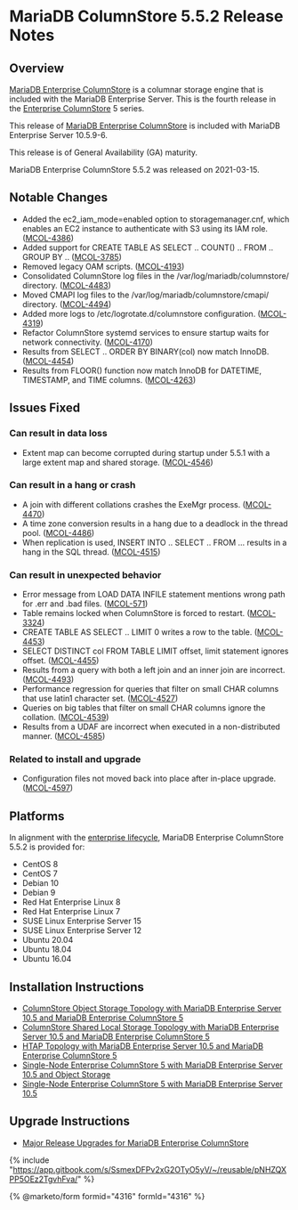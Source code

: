 # MariaDB ColumnStore 5.5.2 Release Notes

## Overview

[MariaDB Enterprise ColumnStore](https://github.com/mariadb-corporation/docs-release-notes/blob/test/columnstore/mariadb-columnstore-5-5-release-notes/MariaDB_Enterprise_ColumnStore/README.md) is a columnar storage engine that is included with the MariaDB Enterprise Server. This is the fourth release in the [Enterprise ColumnStore](https://app.gitbook.com/s/rBEU9juWLfTDcdwF3Q14/architecture/columnstore-architectural-overview#mariadb-enterprise-columnstore) 5 series.

This release of [MariaDB Enterprise ColumnStore](https://github.com/mariadb-corporation/docs-release-notes/blob/test/columnstore/mariadb-columnstore-5-5-release-notes/MariaDB_Enterprise_ColumnStore/README.md) is included with MariaDB Enterprise Server 10.5.9-6.

This release is of General Availability (GA) maturity.

MariaDB Enterprise ColumnStore 5.5.2 was released on 2021-03-15.

## Notable Changes

* Added the ec2\_iam\_mode=enabled option to storagemanager.cnf, which enables an EC2 instance to authenticate with S3 using its IAM role. ([MCOL-4386](https://jira.mariadb.org/browse/MCOL-4386))
* Added support for CREATE TABLE AS SELECT .. COUNT() .. FROM .. GROUP BY .. ([MCOL-3785](https://jira.mariadb.org/browse/MCOL-3785))
* Removed legacy OAM scripts. ([MCOL-4193](https://jira.mariadb.org/browse/MCOL-4193))
* Consolidated ColumnStore log files in the /var/log/mariadb/columnstore/ directory. ([MCOL-4483](https://jira.mariadb.org/browse/MCOL-4483))
* Moved CMAPI log files to the /var/log/mariadb/columnstore/cmapi/ directory. ([MCOL-4494](https://jira.mariadb.org/browse/MCOL-4494))
* Added more logs to /etc/logrotate.d/columnstore configuration. ([MCOL-4319](https://jira.mariadb.org/browse/MCOL-4319))
* Refactor ColumnStore systemd services to ensure startup waits for network connectivity. ([MCOL-4170](https://jira.mariadb.org/browse/MCOL-4170))
* Results from SELECT .. ORDER BY BINARY(col) now match InnoDB. ([MCOL-4454](https://jira.mariadb.org/browse/MCOL-4454))
* Results from FLOOR() function now match InnoDB for DATETIME, TIMESTAMP, and TIME columns. ([MCOL-4263](https://jira.mariadb.org/browse/MCOL-4263))

## Issues Fixed

### Can result in data loss

* Extent map can become corrupted during startup under 5.5.1 with a large extent map and shared storage. ([MCOL-4546](https://jira.mariadb.org/browse/MCOL-4546))

### Can result in a hang or crash

* A join with different collations crashes the ExeMgr process. ([MCOL-4470](https://jira.mariadb.org/browse/MCOL-4470))
* A time zone conversion results in a hang due to a deadlock in the thread pool. ([MCOL-4486](https://jira.mariadb.org/browse/MCOL-4486))
* When replication is used, INSERT INTO .. SELECT .. FROM ... results in a hang in the SQL thread. ([MCOL-4515](https://jira.mariadb.org/browse/MCOL-4515))

### Can result in unexpected behavior

* Error message from LOAD DATA INFILE statement mentions wrong path for .err and .bad files. ([MCOL-571](https://jira.mariadb.org/browse/MCOL-571))
* Table remains locked when ColumnStore is forced to restart. ([MCOL-3324](https://jira.mariadb.org/browse/MCOL-3324))
* CREATE TABLE AS SELECT .. LIMIT 0 writes a row to the table. ([MCOL-4453](https://jira.mariadb.org/browse/MCOL-4453))
* SELECT DISTINCT col FROM TABLE LIMIT offset, limit statement ignores offset. ([MCOL-4455](https://jira.mariadb.org/browse/MCOL-4455))
* Results from a query with both a left join and an inner join are incorrect. ([MCOL-4493](https://jira.mariadb.org/browse/MCOL-4493))
* Performance regression for queries that filter on small CHAR columns that use latin1 character set. ([MCOL-4527](https://jira.mariadb.org/browse/MCOL-4527))
* Queries on big tables that filter on small CHAR columns ignore the collation. ([MCOL-4539](https://jira.mariadb.org/browse/MCOL-4539))
* Results from a UDAF are incorrect when executed in a non-distributed manner. ([MCOL-4585](https://jira.mariadb.org/browse/MCOL-4585))

### Related to install and upgrade

* Configuration files not moved back into place after in-place upgrade. ([MCOL-4597](https://jira.mariadb.org/browse/MCOL-4597))

## Platforms

In alignment with the [enterprise lifecycle](../../../enterprise-server/enterprise-server-lifecycle.md), MariaDB Enterprise ColumnStore 5.5.2 is provided for:

* CentOS 8
* CentOS 7
* Debian 10
* Debian 9
* Red Hat Enterprise Linux 8
* Red Hat Enterprise Linux 7
* SUSE Linux Enterprise Server 15
* SUSE Linux Enterprise Server 12
* Ubuntu 20.04
* Ubuntu 18.04
* Ubuntu 16.04

## Installation Instructions

* [ColumnStore Object Storage Topology with MariaDB Enterprise Server 10.5](https://app.gitbook.com/s/SsmexDFPv2xG2OTyO5yV/architecture/topologies/columnstore-object-storage)[ and MariaDB Enterprise ColumnStore 5](https://app.gitbook.com/s/SsmexDFPv2xG2OTyO5yV/architecture/topologies/columnstore-object-storage)
* [ColumnStore Shared Local Storage Topology with MariaDB Enterprise Server 10.5](https://app.gitbook.com/s/SsmexDFPv2xG2OTyO5yV/architecture/topologies/columnstore-shared-local-storage)[ and MariaDB Enterprise ColumnStore 5](https://app.gitbook.com/s/SsmexDFPv2xG2OTyO5yV/architecture/topologies/columnstore-shared-local-storage)
* [HTAP Topology with MariaDB Enterprise Server 10.5](https://app.gitbook.com/s/SsmexDFPv2xG2OTyO5yV/architecture/topologies/htap)[ and MariaDB Enterprise ColumnStore 5](https://app.gitbook.com/s/SsmexDFPv2xG2OTyO5yV/architecture/topologies/htap)
* [Single-Node Enterprise ColumnStore 5 with MariaDB Enterprise Server 10.5](https://app.gitbook.com/s/SsmexDFPv2xG2OTyO5yV/architecture/topologies/single-node-topologies/enterprise-server-with-columnstore-object-storage)[ and Object Storage](https://app.gitbook.com/s/SsmexDFPv2xG2OTyO5yV/architecture/topologies/single-node-topologies/enterprise-server-with-columnstore-object-storage)
* [Single-Node Enterprise ColumnStore 5 with MariaDB Enterprise Server 10.5](https://app.gitbook.com/s/SsmexDFPv2xG2OTyO5yV/architecture/topologies/single-node-topologies)

## Upgrade Instructions

* [Major Release Upgrades for MariaDB Enterprise ColumnStore](https://github.com/mariadb-corporation/docs-release-notes/blob/test/en/columnstore-release-notes/README.md)

{% include "https://app.gitbook.com/s/SsmexDFPv2xG2OTyO5yV/~/reusable/pNHZQXPP5OEz2TgvhFva/" %}

{% @marketo/form formid="4316" formId="4316" %}
